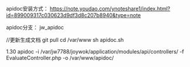 apidoc安装方式：
https://note.youdao.com/ynoteshare1/index.html?id=899009317c030623d9df3d8c207b8940&type=note

apidoc分支：
jw_apidoc

//更新生成文档
git pull
cd /var/www
sh apidoc.sh



1.30
apidoc -i /var/jw7788/joywok/application/modules/api/controllers/ -f EvaluateController.php -o /var/www/apidoc/

